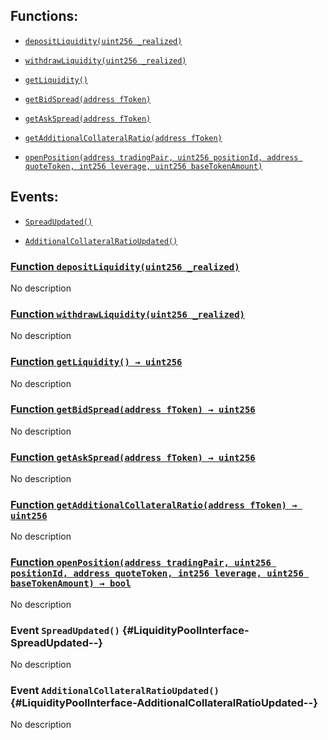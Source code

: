 ## Functions:

- [`depositLiquidity(uint256 _realized)`](#LiquidityPoolInterface-depositLiquidity-uint256-)

- [`withdrawLiquidity(uint256 _realized)`](#LiquidityPoolInterface-withdrawLiquidity-uint256-)

- [`getLiquidity()`](#LiquidityPoolInterface-getLiquidity--)

- [`getBidSpread(address fToken)`](#LiquidityPoolInterface-getBidSpread-address-)

- [`getAskSpread(address fToken)`](#LiquidityPoolInterface-getAskSpread-address-)

- [`getAdditionalCollateralRatio(address fToken)`](#LiquidityPoolInterface-getAdditionalCollateralRatio-address-)

- [`openPosition(address tradingPair, uint256 positionId, address quoteToken, int256 leverage, uint256 baseTokenAmount)`](#LiquidityPoolInterface-openPosition-address-uint256-address-int256-uint256-)

## Events:

- [`SpreadUpdated()`](#LiquidityPoolInterface-SpreadUpdated--)

- [`AdditionalCollateralRatioUpdated()`](#LiquidityPoolInterface-AdditionalCollateralRatioUpdated--)

### [Function `depositLiquidity(uint256 _realized)`](#LiquidityPoolInterface-depositLiquidity-uint256-)

No description

### [Function `withdrawLiquidity(uint256 _realized)`](#LiquidityPoolInterface-withdrawLiquidity-uint256-)

No description

### [Function `getLiquidity() → uint256`](#LiquidityPoolInterface-getLiquidity--)

No description

### [Function `getBidSpread(address fToken) → uint256`](#LiquidityPoolInterface-getBidSpread-address-)

No description

### [Function `getAskSpread(address fToken) → uint256`](#LiquidityPoolInterface-getAskSpread-address-)

No description

### [Function `getAdditionalCollateralRatio(address fToken) → uint256`](#LiquidityPoolInterface-getAdditionalCollateralRatio-address-)

No description

### [Function `openPosition(address tradingPair, uint256 positionId, address quoteToken, int256 leverage, uint256 baseTokenAmount) → bool`](#LiquidityPoolInterface-openPosition-address-uint256-address-int256-uint256-)

No description

### Event `SpreadUpdated()` {#LiquidityPoolInterface-SpreadUpdated--}

No description

### Event `AdditionalCollateralRatioUpdated()` {#LiquidityPoolInterface-AdditionalCollateralRatioUpdated--}

No description

